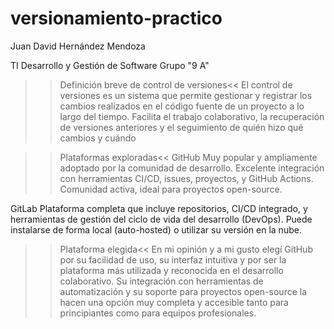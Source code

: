 # versionamiento-practico

Juan David Hernández Mendoza

TI Desarrollo y Gestión de Software Grupo "9 A"

>>Definición breve de control de versiones<<
El control de versiones es un sistema que permite gestionar y registrar los cambios realizados en el código fuente de un proyecto a lo largo del tiempo. Facilita el trabajo colaborativo, la recuperación de versiones anteriores y el seguimiento de quién hizo qué cambios y cuándo

>>Plataformas exploradas<<
GitHub
Muy popular y ampliamente adoptado por la comunidad de desarrollo. Excelente integración con herramientas CI/CD, issues, proyectos, y GitHub Actions.
Comunidad activa, ideal para proyectos open-source.

GitLab
Plataforma completa que incluye repositorios, CI/CD integrado, y herramientas de gestión del ciclo de vida del desarrollo (DevOps). Puede instalarse de forma local (auto-hosted) o utilizar su versión en la nube.

>>Plataforma elegida<<
En mi opinión y a mi gusto elegí GitHub por su facilidad de uso, su interfaz intuitiva y por ser la plataforma más utilizada y reconocida en el desarrollo colaborativo. Su integración con herramientas de automatización y su soporte para proyectos open-source la hacen una opción muy completa y accesible tanto para principiantes como para equipos profesionales.
